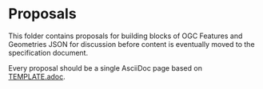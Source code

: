 # Proposals

This folder contains proposals for building blocks of OGC Features and Geometries JSON for discussion before content is eventually moved to the specification document.

Every proposal should be a single AsciiDoc page based on [TEMPLATE.adoc](Template.adoc).
